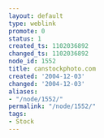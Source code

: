 ```yaml
---
layout: default
type: weblink
promote: 0
status: 1
created_ts: 1102036892
changed_ts: 1102036892
node_id: 1552
title: canstockphoto.com
created: '2004-12-03'
changed: '2004-12-03'
aliases:
- "/node/1552/"
permalink: "/node/1552/"
tags:
- Stock
---
```


